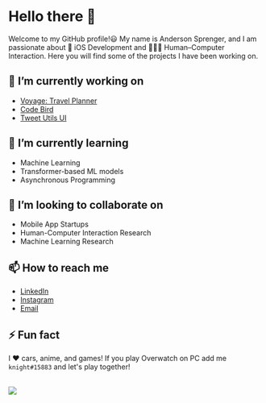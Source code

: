 # Hello there 👋

Welcome to my GitHub profile!😃 My name is Anderson Sprenger, and I am passionate about 🍎 iOS Development and 🤖🧑‍💻 Human–Computer Interaction. Here you will find some of the projects I have been working on.

## 🔭 I’m currently working on

* [Voyage: Travel Planner](https://apps.apple.com/ua/app/voyage-plan/id1629997994)
* [Code Bird](https://apps.apple.com/ua/app/codebird/id1582685085)
* [Tweet Utils UI](https://github.com/andersprenger/Tweet-Utils-UI)

## 🌱 I’m currently learning

* Machine Learning
* Transformer-based ML models
* Asynchronous Programming

## 🤝 I’m looking to collaborate on

* Mobile App Startups 
* Human-Computer Interaction Research
* Machine Learning Research

## 📫 How to reach me

* [LinkedIn](https://www.linkedin.com/in/andersonsprenger/)
* [Instagram](https://instagram.com/andersprenger/)
* [Email](mailto:andersonsprenger@outlook.com)

## ⚡ Fun fact

I ❤️ cars, anime, and games! If you play Overwatch on PC add me `knight#15883` and let's play together!

<br/>

<img src="https://github-readme-stats.vercel.app/api?username=andersprenger&show_icons=true&theme=dark"/>
